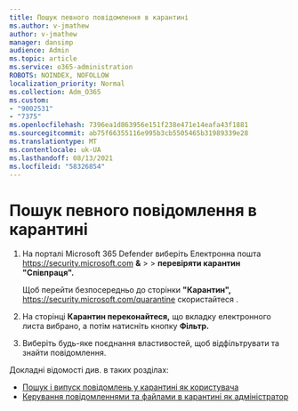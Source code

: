 ```yaml
---
title: Пошук певного повідомлення в карантині
ms.author: v-jmathew
author: v-jmathew
manager: dansimp
audience: Admin
ms.topic: article
ms.service: o365-administration
ROBOTS: NOINDEX, NOFOLLOW
localization_priority: Normal
ms.collection: Adm_O365
ms.custom:
- "9002531"
- "7375"
ms.openlocfilehash: 7396ea1d863956e151f238e471e14eafa43f1881
ms.sourcegitcommit: ab75f66355116e995b3cb5505465b31989339e28
ms.translationtype: MT
ms.contentlocale: uk-UA
ms.lasthandoff: 08/13/2021
ms.locfileid: "58326854"
---
```

# <a name="find-a-specific-quarantined-message"></a>Пошук певного повідомлення в карантині

1. На порталі Microsoft 365 Defender виберіть Електронна пошта <https://security.microsoft.com> **&** \>  \> **перевіряти карантин "Співпраця".**

   Щоб перейти безпосередньо до сторінки **"Карантин",** <https://security.microsoft.com/quarantine> скористайтеся .

2. На сторінці **Карантин переконайтеся,**  що вкладку електронного листа вибрано, а потім натисніть кнопку **Фільтр.**
3. Виберіть будь-яке поєднання властивостей, щоб відфільтрувати та знайти повідомлення.

Докладні відомості див. в таких розділах:

- [Пошук і випуск повідомлень у карантині як користувача](https://docs.microsoft.com/microsoft-365/security/office-365-security/find-and-release-quarantined-messages-as-a-user)
- [Керування повідомленнями та файлами в карантині як адміністратор](https://docs.microsoft.com/microsoft-365/security/office-365-security/manage-quarantined-messages-and-files)
